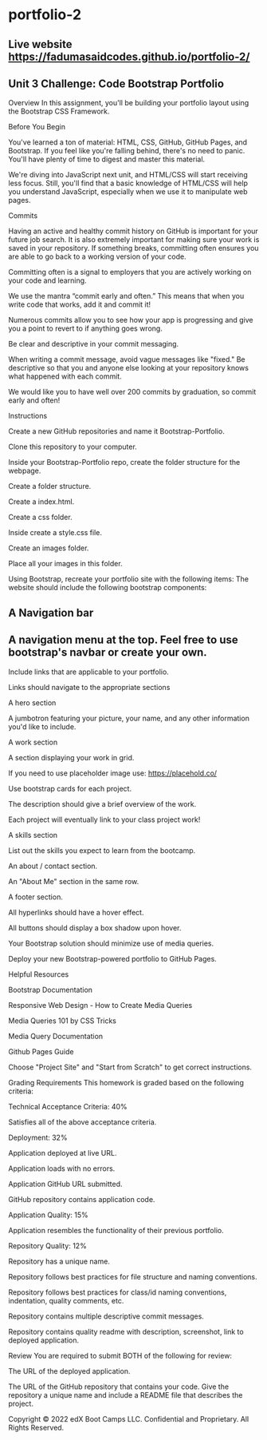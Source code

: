 # portfolio-2
## Live website https://fadumasaidcodes.github.io/portfolio-2/
## Unit 3 Challenge: Code Bootstrap Portfolio

Overview
In this assignment, you'll be building your portfolio layout using the Bootstrap CSS Framework.

Before You Begin


You've learned a ton of material: HTML, CSS, GitHub, GitHub Pages, and Bootstrap. If you feel like you're falling behind, there's no need to panic. You'll have plenty of time to digest and master this material.


We're diving into JavaScript next unit, and HTML/CSS will start receiving less focus. Still, you'll find that a basic knowledge of HTML/CSS will help you understand JavaScript, especially when we use it to manipulate web pages.



Commits


Having an active and healthy commit history on GitHub is important for your future job search. It is also extremely important for making sure your work is saved in your repository. If something breaks, committing often ensures you are able to go back to a working version of your code.


Committing often is a signal to employers that you are actively working on your code and learning.


We use the mantra “commit early and often.”  This means that when you write code that works, add it and commit it!


Numerous commits allow you to see how your app is progressing and give you a point to revert to if anything goes wrong.




Be clear and descriptive in your commit messaging.

When writing a commit message, avoid vague messages like "fixed." Be descriptive so that you and anyone else looking at your repository knows what happened with each commit.



We would like you to have well over 200 commits by graduation, so commit early and often!



Instructions


Create a new GitHub repositories and name it Bootstrap-Portfolio.


Clone this repository to your computer.


Inside your Bootstrap-Portfolio repo, create the folder structure for the webpage.


Create a folder structure.


Create a index.html.


Create a css folder.

Inside create a style.css file.





Create an images folder.

Place all your images in this folder.





Using Bootstrap, recreate your portfolio site with the following items:
The website should include the following bootstrap components:


## A Navigation bar


## A navigation menu at the top. Feel free to use bootstrap's navbar or create your own.


Include links that are applicable to your portfolio.

Links should navigate to the appropriate sections





A hero section

A jumbotron featuring your picture, your name, and any other information you'd like to include.



A work section


A section displaying your work in grid.

If you need to use placeholder image use: https://placehold.co/




Use bootstrap cards for each project.

The description should give a brief overview of the work.



Each project will eventually link to your class project work!




A skills section

List out the skills you expect to learn from the bootcamp.



An about / contact section.

An "About Me" section in the same row.



A footer section.


All hyperlinks should have a hover effect.


All buttons should display a box shadow upon hover.






Your Bootstrap solution should minimize use of media queries.


Deploy your new Bootstrap-powered portfolio to GitHub Pages.



Helpful Resources


Bootstrap Documentation


Responsive Web Design - How to Create Media Queries


Media Queries 101 by CSS Tricks


Media Query Documentation


Github Pages Guide

Choose "Project Site" and "Start from Scratch" to get correct instructions.




Grading Requirements
This homework is graded based on the following criteria:

Technical Acceptance Criteria: 40%

Satisfies all of the above acceptance criteria.


Deployment: 32%


Application deployed at live URL.


Application loads with no errors.


Application GitHub URL submitted.


GitHub repository contains application code.



Application Quality: 15%

Application resembles the functionality of their previous portfolio.


Repository Quality: 12%


Repository has a unique name.


Repository follows best practices for file structure and naming conventions.


Repository follows best practices for class/id naming conventions, indentation, quality comments, etc.


Repository contains multiple descriptive commit messages.


Repository contains quality readme with description, screenshot, link to deployed application.



Review
You are required to submit BOTH of the following for review:


The URL of the deployed application.


The URL of the GitHub repository that contains your code. Give the repository a unique name and include a README file that describes the project.




Copyright
© 2022 edX Boot Camps LLC. Confidential and Proprietary. All Rights Reserved.
